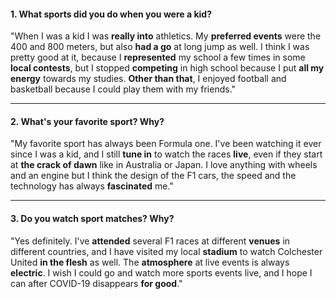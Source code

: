 #### 1. What sports did you do when you were a kid?
"When I was a kid I was **really into** athletics. My **preferred events** were the 400 and 800 meters, but also **had a go** at long jump as well. I think I was pretty good at it, because I **represented** my school a few times in some **local contests**, but I stopped **competing** in high school because I put **all my energy** towards my studies. **Other than that**, I enjoyed football and basketball because I could play them with my friends."

---
#### 2. What's your favorite sport? Why?
"My favorite sport has always been Formula one. I've been watching it ever since I was a kid, and I still **tune in** to watch the races **live**, even if they start at **the crack of dawn** like in Australia or Japan. I love anything with wheels and an engine but I think the design of the F1 cars, the speed and the technology has always **fascinated** me."

---
#### 3. Do you watch sport matches? Why?
"Yes definitely. I've **attended** several F1 races at different **venues** in different countries, and I have visited my local **stadium** to watch Colchester United **in the flesh** as well. The **atmosphere** at live events is always **electric**. I wish I could go and watch more sports events live, and I hope I can after COVID-19 disappears **for good**."